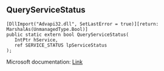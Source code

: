 ## QueryServiceStatus

```
[DllImport("Advapi32.dll", SetLastError = true)][return: MarshalAs(UnmanagedType.Bool)]
public static extern bool QueryServiceStatus(
   IntPtr hService,
   ref SERVICE_STATUS lpServiceStatus
);
```

Microsoft documentation: [Link](https://docs.microsoft.com/en-us/windows/win32/api/winsvc/nf-winsvc-queryservicestatus)
